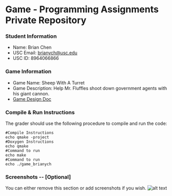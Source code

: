 # Game - Programming Assignments Private Repository
### Student Information
  + Name: Brian Chen
  + USC Email: brianych@usc.edu
  + USC ID: 8964066866

### Game Information
  + Game Name: Sheep With A Turret
  + Game Description: Help Mr. Fluffles shoot down government agents with his giant cannon.
  + [Game Design Doc](GameDesignDoc.md)


### Compile & Run Instructions
The grader should use the following procedure to compile and run the code:
```shell
#Compile Instructions
echo qmake -project
#Doxygen Instructions
echo qmake
#Command to run
echo make
#Command to run
echo ./game_brianych
```

### Screenshots -- [Optional]
You can either remove this section or add screenshots if you wish.
![alt text](/screenshot.jpg "Screenshot")

